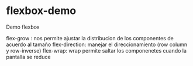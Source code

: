 # flexbox-demo
Demo flexbox


flex-grow : nos permite ajustar la distribucion de los componentes de acuerdo al tamaño
flex-direction: manejar el direccionamiento (row column y row-inverse)
flex-wrap: wrap  permite saltar los componenetes cuando la pantalla se reduce